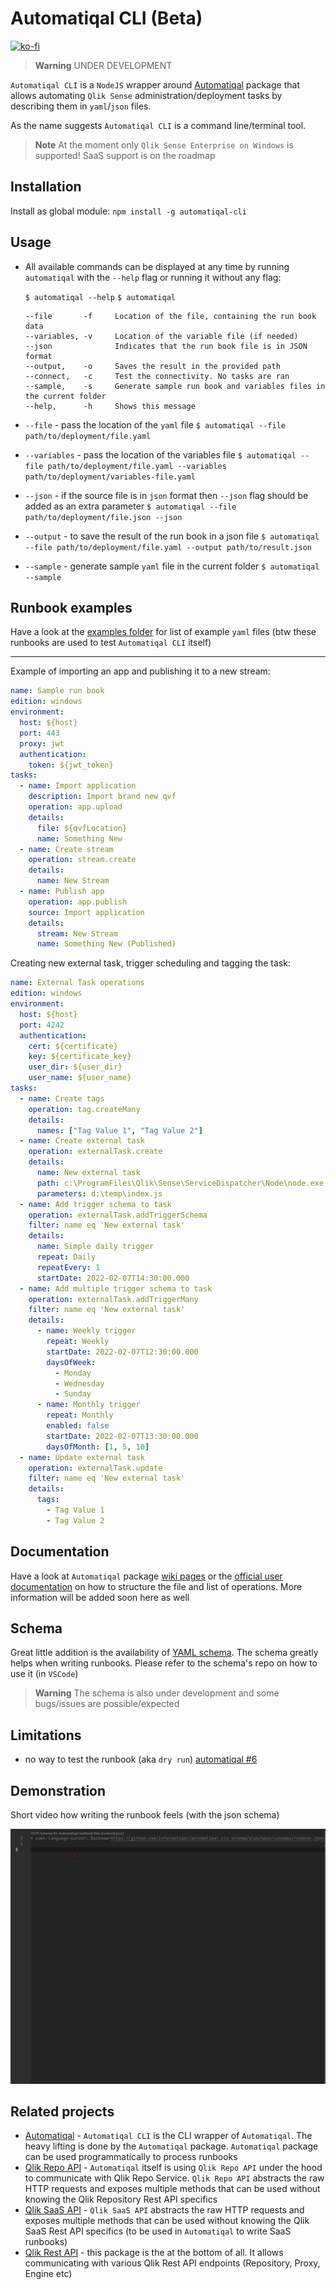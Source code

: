 # Automatiqal CLI (Beta)

[![ko-fi](https://www.ko-fi.com/img/githubbutton_sm.svg)](https://ko-fi.com/T6T0148ZP)

> **Warning**
> UNDER DEVELOPMENT

`Automatiqal CLI` is a `NodeJS` wrapper around [Automatiqal](https://github.com/informatiqal/automatiqal) package that allows automating `Qlik Sense` administration/deployment tasks by describing them in `yaml`/`json` files.

As the name suggests `Automatiqal CLI` is a command line/terminal tool.

> **Note**
> At the moment only `Qlik Sense Enterprise on Windows` is supported! SaaS support is on the roadmap

## Installation

Install as global module:
`npm install -g automatiqal-cli`

## Usage

- All available commands can be displayed at any time by running `automatiqal` with the `--help` flag or running it without any flag:

  `$ automatiqal --help`
  `$ automatiqal`

  ```text
  --file       -f     Location of the file, containing the run book data
  --variables, -v     Location of the variable file (if needed)
  --json              Indicates that the run book file is in JSON format
  --output,    -o     Saves the result in the provided path
  --connect,   -c     Test the connectivity. No tasks are ran
  --sample,    -s     Generate sample run book and variables files in the current folder
  --help,      -h     Shows this message
  ```

- `--file` - pass the location of the `yaml` file
  `$ automatiqal --file path/to/deployment/file.yaml`

- `--variables` - pass the location of the variables file
  `$ automatiqal --file path/to/deployment/file.yaml --variables path/to/deployment/variables-file.yaml`

- `--json` - if the source file is in `json` format then `--json` flag should be added as an extra parameter
  `$ automatiqal --file path/to/deployment/file.json --json`

- `--output` - to save the result of the run book in a json file
  `$ automatiqal --file path/to/deployment/file.yaml --output path/to/result.json`

- `--sample` - generate sample `yaml` file in the current folder
  `$ automatiqal --sample`

## Runbook examples

Have a look at the [examples folder](https://github.com/Informatiqal/automatiqal-cli/tree/main/runbook-examples) for list of example `yaml` files (btw these runbooks are used to test `Automatiqal CLI` itself)

---

Example of importing an app and publishing it to a new stream:

```yaml
name: Sample run book
edition: windows
environment:
  host: ${host}
  port: 443
  proxy: jwt
  authentication:
    token: ${jwt_token}
tasks:
  - name: Import application
    description: Import brand new qvf
    operation: app.upload
    details:
      file: ${qvfLocation}
      name: Something New
  - name: Create stream
    operation: stream.create
    details:
      name: New Stream
  - name: Publish app
    operation: app.publish
    source: Import application
    details:
      stream: New Stream
      name: Something New (Published)
```

Creating new external task, trigger scheduling and tagging the task:

```yaml
name: External Task operations
edition: windows
environment:
  host: ${host}
  port: 4242
  authentication:
    cert: ${certificate}
    key: ${certificate_key}
    user_dir: ${user_dir}
    user_name: ${user_name}
tasks:
  - name: Create tags
    operation: tag.createMany
    details:
      names: ["Tag Value 1", "Tag Value 2"]
  - name: Create external task
    operation: externalTask.create
    details:
      name: New external task
      path: c:\ProgramFiles\Qlik\Sense\ServiceDispatcher\Node\node.exe
      parameters: d:\temp\index.js
  - name: Add trigger schema to task
    operation: externalTask.addTriggerSchema
    filter: name eq 'New external task'
    details:
      name: Simple daily trigger
      repeat: Daily
      repeatEvery: 1
      startDate: 2022-02-07T14:30:00.000
  - name: Add multiple trigger schema to task
    operation: externalTask.addTriggerMany
    filter: name eq 'New external task'
    details:
      - name: Weekly trigger
        repeat: Weekly
        startDate: 2022-02-07T12:30:00.000
        daysOfWeek:
          - Monday
          - Wednesday
          - Sunday
      - name: Monthly trigger
        repeat: Monthly
        enabled: false
        startDate: 2022-02-07T13:30:00.000
        daysOfMonth: [1, 5, 10]
  - name: Update external task
    operation: externalTask.update
    filter: name eq 'New external task'
    details:
      tags:
        - Tag Value 1
        - Tag Value 2
```

## Documentation

Have a look at `Automatiqal` package [wiki pages](https://github.com/Informatiqal/automatiqal/wiki) or the [official user documentation](https://docs.informatiqal.com/automatiqal-cli/) on how to structure the file and list of operations. More information will be added soon here as well

## Schema

Great little addition is the availability of [YAML schema](https://github.com/Informatiqal/automatiqal-cli-schema). The schema greatly helps when writing runbooks. Please refer to the schema's repo on how to use it (in `VSCode`)

> **Warning**
> The schema is also under development and some bugs/issues are possible/expected

## Limitations

- no way to test the runbook (aka `dry run`) [automatiqal #6](https://github.com/Informatiqal/automatiqal/issues/6)

## Demonstration

Short video how writing the runbook feels (with the json schema)

![demo](./demo.gif)

## Related projects

- [Automatiqal](https://github.com/Informatiqal/automatiqal/) - `Automatiqal CLI` is the CLI wrapper of `Automatiqal`. The heavy lifting is done by the `Automatiqal` package. `Automatiqal` package can be used programmatically to process runbooks
- [Qlik Repo API](https://github.com/Informatiqal/qlik-repo-api) - `Automatiqal` itself is using `Qlik Repo API` under the hood to communicate with Qlik Repo Service. `Qlik Repo API` abstracts the raw HTTP requests and exposes multiple methods that can be used without knowing the Qlik Repository Rest API specifics
- [Qlik SaaS API](https://github.com/Informatiqal/qlik-saas-api/) - `Qlik SaaS API` abstracts the raw HTTP requests and exposes multiple methods that can be used without knowing the Qlik SaaS Rest API specifics (to be used in `Automatiqal` to write SaaS runbooks)
- [Qlik Rest API](https://github.com/Informatiqal/qlik-rest-api/) - this package is the at the bottom of all. It allows communicating with various Qlik Rest API endpoints (Repository, Proxy, Engine etc)
